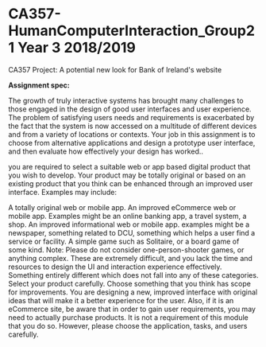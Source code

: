 # CA357-HumanComputerInteraction_Group21 Year 3 2018/2019
CA357 Project: A potential new look for Bank of Ireland's website

**Assignment spec:**

The growth of truly interactive systems has brought many challenges to those engaged in the design of good user interfaces and user experience. The problem of satisfying users needs and requirements is exacerbated by the fact that the system is now accessed on a multitude of different devices and from a variety of locations or contexts. Your job in this assignment is to choose from alternative applications and design a prototype user interface, and then evaluate how effectively your design has worked..

you are required to select a suitable web or app based digital product that you wish to develop. Your product may be totally original or based on an existing product that you think can be enhanced through an improved user interface. Examples may include:

A totally original web or mobile app.
An improved eCommerce web or mobile app. Examples might be an online banking app, a travel system, a shop.
An improved informational web or mobile app. examples might be a newspaper, something related to DCU, something which helps a user find a service or facility.
A simple game such as Solitaire, or a board game of some kind. Note: Please do not consider one-person-shooter games, or anything complex. These are extremely difficult, and you lack the time and resources to design the UI and interaction experience effectively.
Something entirely different which does not fall into any of these categories.
Select your product carefully. Choose something that you think has scope for improvements. You are designing a new, improved interface with original ideas that will make it a better experience for the user. Also, if it is an eCommerce site, be aware that in order to gain user requirements, you may need to actually purchase products. It is not a requirement of this module that you do so. However, please choose the application, tasks, and users carefully.

